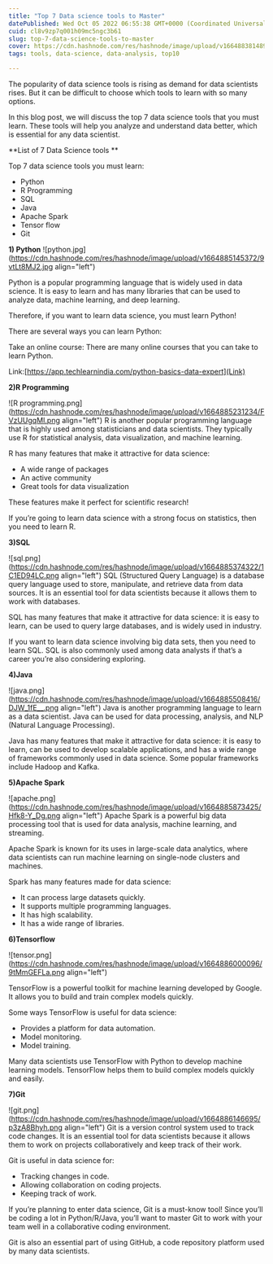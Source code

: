```yaml
---
title: "Top 7 Data science tools to Master"
datePublished: Wed Oct 05 2022 06:55:38 GMT+0000 (Coordinated Universal Time)
cuid: cl8v9zp7q001h09mc5ngc3b61
slug: top-7-data-science-tools-to-master
cover: https://cdn.hashnode.com/res/hashnode/image/upload/v1664883814891/LJqVtoDfR.png
tags: tools, data-science, data-analysis, top10

---
```


The popularity of data science tools is rising as demand for data scientists rises. But it can be difficult to choose which tools to learn with so many options.

In this blog post, we will discuss the top 7 data science tools that you must learn. These tools will help you analyze and understand data better, which is essential for any data scientist.

**List of 7 Data Science tools **

Top 7 data science tools you must learn:

- Python
- R Programming
- SQL
- Java
- Apache Spark
- Tensor flow
- Git


**1) Python** 
![python.jpg](https://cdn.hashnode.com/res/hashnode/image/upload/v1664885145372/9vtLt8MJ2.jpg align="left")

Python is a popular programming language that is widely used in data science. It is easy to learn and has many libraries that can be used to analyze data, machine learning, and deep learning.

Therefore, if you want to learn data science, you must learn Python!

There are several ways you can learn Python:

Take an online course: There are many online courses that you can take to learn Python.

Link:[https://app.techlearnindia.com/python-basics-data-expert](Link)



**2)R Programming**

![R programming.png](https://cdn.hashnode.com/res/hashnode/image/upload/v1664885231234/FVzUUgqMI.png align="left")
R is another popular programming language that is highly used among statisticians and data scientists. They typically use R for statistical analysis, data visualization, and machine learning.

R has many features that make it attractive for data science:


- A wide range of packages
-  An active community
-  Great tools for data visualization

  These features make it perfect for scientific research!

If you’re going to learn data science with a strong focus on statistics, then you need to learn R.


**3)SQL**

![sql.png](https://cdn.hashnode.com/res/hashnode/image/upload/v1664885374322/1C1ED94LC.png align="left")
SQL (Structured Query Language) is a database query language used to store, manipulate, and retrieve data from data sources. It is an essential tool for data scientists because it allows them to work with databases.

SQL has many features that make it attractive for data science: it is easy to learn, can be used to query large databases, and is widely used in industry.

If you want to learn data science involving big data sets, then you need to learn SQL. SQL is also commonly used among data analysts if that’s a career you’re also considering exploring.


**4)Java**

![java.png](https://cdn.hashnode.com/res/hashnode/image/upload/v1664885508416/DJW_1fE__.png align="left")
Java is another programming language to learn as a data scientist. Java can be used for data processing, analysis, and NLP (Natural Language Processing).

Java has many features that make it attractive for data science: it is easy to learn, can be used to develop scalable applications, and has a wide range of frameworks commonly used in data science. Some popular frameworks include Hadoop and Kafka.


**5)Apache Spark**

![apache.png](https://cdn.hashnode.com/res/hashnode/image/upload/v1664885873425/Hfk8-Y_Dg.png align="left")
Apache Spark is a powerful big data processing tool that is used for data analysis, machine learning, and streaming.

Apache Spark is known for its uses in large-scale data analytics, where data scientists can run machine learning on single-node clusters and machines.

Spark has many features made for data science:


- It can process large datasets quickly.
- It supports multiple programming languages.
- It has high scalability.
- It has a wide range of libraries.


**6)Tensorflow**

![tensor.png](https://cdn.hashnode.com/res/hashnode/image/upload/v1664886000096/9tMmGEFLa.png align="left")

TensorFlow is a powerful toolkit for machine learning developed by Google. It allows you to build and train complex models quickly.

Some ways TensorFlow is useful for data science:


- Provides a platform for data automation.
- Model monitoring.
- Model training.

Many data scientists use TensorFlow with Python to develop machine learning models. TensorFlow helps them to build complex models quickly and easily.


**7)Git**


![git.png](https://cdn.hashnode.com/res/hashnode/image/upload/v1664886146695/p3zA8Bhyh.png align="left")
Git is a version control system used to track code changes. It is an essential tool for data scientists because it allows them to work on projects collaboratively and keep track of their work.

Git is useful in data science for:


- Tracking changes in code.
- Allowing collaboration on coding projects.
- Keeping track of work.

If you’re planning to enter data science, Git is a must-know tool! Since you’ll be coding a lot in Python/R/Java, you’ll want to master Git to work with your team well in a collaborative coding environment.

Git is also an essential part of using GitHub, a code repository platform used by many data scientists.









